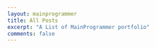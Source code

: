 ```yaml
---
layout: mainprogrammer
title: All Posts
excerpt: "A List of MainProgrammer portfolio"
comments: false
---
```

